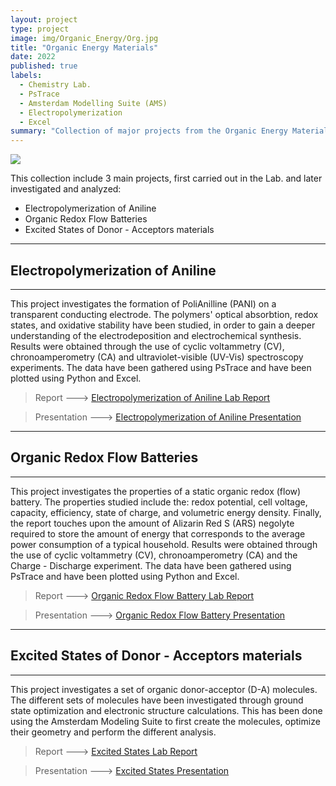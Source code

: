```yaml
---
layout: project
type: project
image: img/Organic_Energy/Org.jpg
title: "Organic Energy Materials"
date: 2022
published: true
labels:
  - Chemistry Lab.
  - PsTrace
  - Amsterdam Modelling Suite (AMS)
  - Electropolymerization
  - Excel
summary: "Collection of major projects from the Organic Energy Materials course I've taken."
---
```


<img class="img-fluid" src="../img/Organic_Energy/org_header.gif">


This collection include 3 main projects, first carried out in the Lab. and later investigated and analyzed:

- Electropolymerization of Aniline
- Organic Redox Flow Batteries
- Excited States of Donor - Acceptors materials

---------------------------
## Electropolymerization of Aniline
----
This project investigates the formation of PoliAnilline (PANI) on a transparent conducting electrode. The polymers' optical absorbtion, redox states, and oxidative stability have been studied, in order to gain a deeper understanding of the electrodeposition and electrochemical synthesis. Results were obtained through the use of cyclic voltammetry (CV), chronoamperometry (CA) and ultraviolet-visible (UV-Vis) spectroscopy experiments. The data have been gathered using PsTrace and have been plotted using Python and Excel.

> Report ---> <a href="/src/Organic_Energy_Materials/Group_4_Electropolymerization_of_Aniline_47338.pdf"><i class="large github icon "></i>Electropolymerization of Aniline Lab Report</a>

> Presentation ---> <a href="/src/Organic Energy Materials/Electropolymerization-of-Aniline.pptx"><i class="large github icon "></i>Electropolymerization of Aniline Presentation</a>

------------------------------

## Organic Redox Flow Batteries
-----
This project investigates the properties of a static organic redox (flow) battery. The properties studied include the: redox potential, cell voltage, capacity, efficiency, state of charge, and volumetric energy density. Finally, the report touches upon the amount of Alizarin Red S (ARS) negolyte required to store the amount of energy that corresponds to the average power consumption of a typical household.  Results were obtained through the use of cyclic voltammetry (CV), chronoamperometry (CA) and the Charge - Discharge experiment. The data have been gathered using PsTrace and have been plotted using Python and Excel.

> Report ---> <a href="/src/Organic_Energy_Materials/Group4__Lab_3__An_Organic_Redox__Flow__Battery_47338.pdf"><i class="large github icon "></i>Organic Redox Flow Battery Lab Report</a>

> Presentation ---> <a href="/src/Organic Energy Materials/Organic-Redox-(Flow)-Battery.pptx"><i class="large github icon "></i>Organic Redox Flow Battery Presentation</a>


--------------------------------
 ## Excited States of Donor - Acceptors materials
 
 --------------------------------
This project investigates a set of organic donor-acceptor (D-A) molecules. The different sets of molecules have been investigated through ground state optimization and electronic structure calculations. This has been done using the Amsterdam Modeling Suite to first create the molecules, optimize their geometry and perform the different analysis.

>Report ---> <a href="/src/Organic_Energy_Materials/Group4_Excited_States_of_D-A_materials.pdf"><i class="large github icon "></i>Excited States Lab Report</a>

> Presentation ---> <a href="/src/Organic Energy Materials/Excited-States-of D-A materials.pptx"><i class="large github icon "></i>Excited States Presentation</a>